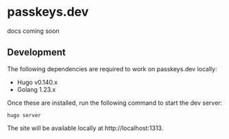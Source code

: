 # passkeys.dev

docs coming soon

## Development

The following dependencies are required to work on passkeys.dev locally:

- Hugo v0.140.x
- Golang 1.23.x

Once these are installed, run the following command to start the dev server:

```
hugo server
```

The site will be available locally at http://localhost:1313.
